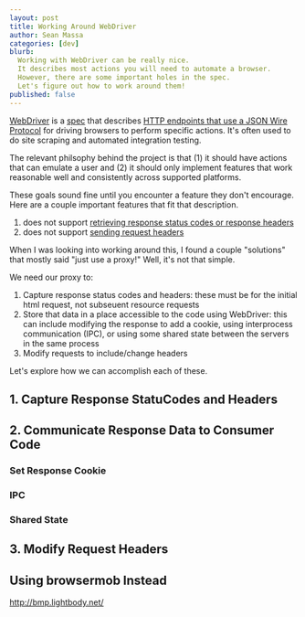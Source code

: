 ```yaml
---
layout: post
title: Working Around WebDriver
author: Sean Massa
categories: [dev]
blurb:
  Working with WebDriver can be really nice.
  It describes most actions you will need to automate a browser.
  However, there are some important holes in the spec.
  Let's figure out how to work around them!
published: false
---
```


[WebDriver](http://www.seleniumhq.org/projects/webdriver/) is a 
[spec](https://dvcs.w3.org/hg/webdriver/raw-file/tip/webdriver-spec.html#detecting-when-to-handle-commands)
that describes
[HTTP endpoints that use a JSON Wire Protocol](https://code.google.com/p/selenium/wiki/JsonWireProtocol)
for driving browsers to perform specific actions.
It's often used to do site scraping
and automated integration testing.

The relevant philsophy behind the project is that
(1) it should have actions that can emulate a user and
(2) it should only implement features that
work reasonable well and consistently across supported platforms.

These goals sound fine until you encounter a feature they don't encourage.
Here are a couple important features that fit that description.

1. does not support [retrieving response status codes or response headers](https://code.google.com/p/selenium/issues/detail?id=141)
2. does not support [sending request headers](https://code.google.com/p/selenium/wiki/JsonWireProtocol#/session/:sessionId/url)

When I was looking into working around this,
I found a couple "solutions" that mostly said "just use a proxy!"
Well, it's not that simple.

We need our proxy to:

1. Capture response status codes and headers:
   these must be for the initial html request, not subseuent resource requests
2. Store that data in a place accessible to the code using WebDriver:
   this can include modifying the response to add a cookie,
   using interprocess communication (IPC),
   or using some shared state between the servers in the same process 
3. Modify requests to include/change headers

Let's explore how we can accomplish each of these.

## 1. Capture Response StatuCodes and Headers

## 2. Communicate Response Data to Consumer Code

### Set Response Cookie

### IPC

### Shared State

## 3. Modify Request Headers

## Using browsermob Instead

http://bmp.lightbody.net/

